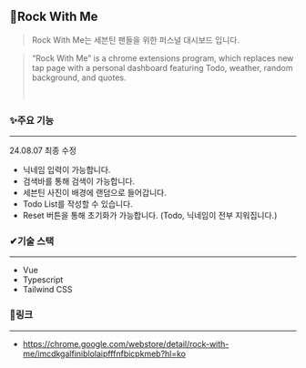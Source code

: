 ## 💎Rock With Me

> Rock With Me는 세븐틴 팬들을 위한 퍼스널 대시보드 입니다.

> “Rock With Me” is a chrome extensions program, which replaces new tap page with a personal dashboard featuring Todo, weather, random background, and quotes.
>
> <br>

### ✨주요 기능

---

24.08.07 최종 수정

- 닉네임 입력이 가능합니다.
- 검색바를 통해 검색이 가능합니다.
- 세븐틴 사진이 배경에 랜덤으로 들어갑니다.
- Todo List를 작성할 수 있습니다.
- Reset 버튼을 통해 초기화가 가능합니다. (Todo, 닉네임이 전부 지워집니다.)

### ✔기술 스택

---

- Vue
- Typescript
- Tailwind CSS

### 📎링크

---

- https://chrome.google.com/webstore/detail/rock-with-me/imcdkgalfiniblolaipfffnfbicpkmeb?hl=ko
